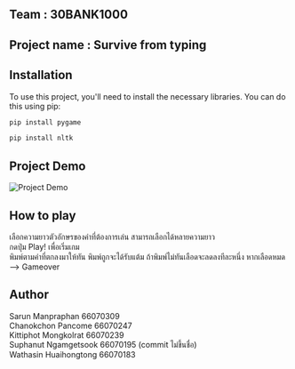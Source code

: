 ## Team : 30BANK1000
## Project name : Survive from typing

## Installation

To use this project, you'll need to install the necessary libraries. You can do this using pip:

```bash
pip install pygame
```
```bash
pip install nltk
```

## Project Demo

![Project Demo](https://media.giphy.com/media/v1.Y2lkPTc5MGI3NjExMWd0Y2h5c3Fwcnk2bWdzYnlyZ3Bpa2VrZTY2dnphZjFqamlqYXRvZSZlcD12MV9pbnRlcm5hbF9naWZfYnlfaWQmY3Q9Zw/4v6ej8GCB5NAjj5njT/giphy.gif)

## How to play

เลือกความยาวตัวอักษรของคำที่ต้องการเล่น สามารถเลือกได้หลายความยาว  
กดปุ่ม Play! เพื่อเริ่มเกม  
พิมพ์ตามคำที่ตกลงมาให้ทัน พิมพ์ถูกจะได้รับแต้ม ถ้าพิมพ์ไม่ทันเลือดจะลดลงทีละหนึ่ง หากเลือดหมด --> Gameover

## Author

Sarun Manpraphan 66070309\
Chanokchon Pancome 66070247\
Kittiphot Mongkolrat 66070239\
Suphanut Ngamgetsook 66070195 (commit ไม่ขึ้นชื่อ)\
Wathasin Huaihongtong 66070183

